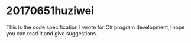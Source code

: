 # 20170651huziwei
This is the code specification I wrote for C# program development,I hope you can read it and give suggestions.
